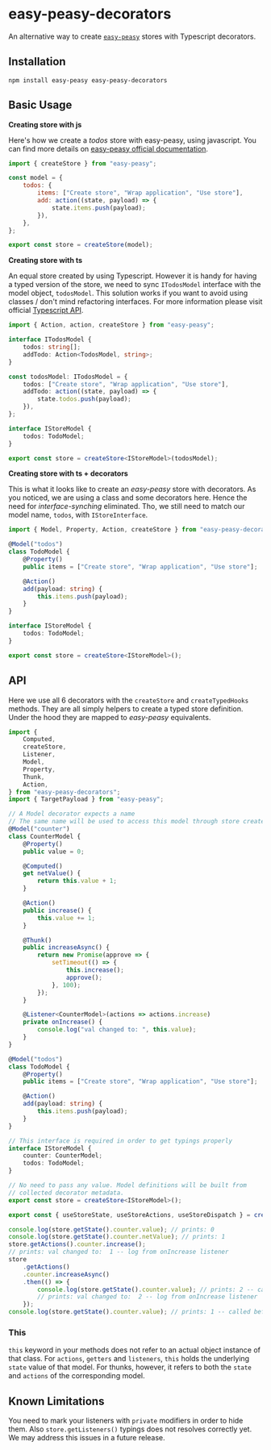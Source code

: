 # easy-peasy-decorators

An alternative way to create [`easy-peasy`](https://easy-peasy.now.sh/) stores with Typescript decorators.

## Installation

```
npm install easy-peasy easy-peasy-decorators
```

## Basic Usage

**Creating store with js**

Here's how we create a _todos_ store with easy-peasy, using javascript. You can find more details on [easy-peasy official documentation](https://easy-peasy.now.sh/docs/introduction/).

```js
import { createStore } from "easy-peasy";

const model = {
    todos: {
        items: ["Create store", "Wrap application", "Use store"],
        add: action((state, payload) => {
            state.items.push(payload);
        }),
    },
};

export const store = createStore(model);
```

**Creating store with ts**

An equal store created by using Typescript. However it is handy for having a typed version of the store, we need to sync `ITodosModel` interface with the model object, `todosModel`. This solution works if you want to avoid using classes / don't mind refactoring interfaces. For more information please visit official [Typescript API](https://easy-peasy.now.sh/docs/typescript-api/).

```ts
import { Action, action, createStore } from "easy-peasy";

interface ITodosModel {
    todos: string[];
    addTodo: Action<TodosModel, string>;
}

const todosModel: ITodosModel = {
    todos: ["Create store", "Wrap application", "Use store"],
    addTodo: action((state, payload) => {
        state.todos.push(payload);
    }),
};

interface IStoreModel {
    todos: TodoModel;
}

export const store = createStore<IStoreModel>(todosModel);
```

**Creating store with ts + decorators**

This is what it looks like to create an _easy-peasy_ store with decorators. As you noticed, we are using a class and some decorators here. Hence the need for _interface-synching_ eliminated. Tho, we still need to match our model name, `todos`, with `IStoreInterface`.

```ts
import { Model, Property, Action, createStore } from "easy-peasy-decorators";

@Model("todos")
class TodoModel {
    @Property()
    public items = ["Create store", "Wrap application", "Use store"];

    @Action()
    add(payload: string) {
        this.items.push(payload);
    }
}

interface IStoreModel {
    todos: TodoModel;
}

export const store = createStore<IStoreModel>();
```

## API
Here we use all 6 decorators with the `createStore` and `createTypedHooks` methods. They are all simply helpers to create a typed store definition. Under the hood they are mapped to *easy-peasy* equivalents.

```ts
import {
    Computed,
    createStore,
    Listener,
    Model,
    Property,
    Thunk,
    Action,
} from "easy-peasy-decorators";
import { TargetPayload } from "easy-peasy";

// A Model decorator expects a name
// The same name will be used to access this model through store created
@Model("counter")
class CounterModel {
    @Property()
    public value = 0;

    @Computed()
    get netValue() {
        return this.value + 1;
    }

    @Action()
    public increase() {
        this.value += 1;
    }

    @Thunk()
    public increaseAsync() {
        return new Promise(approve => {
            setTimeout(() => {
                this.increase();
                approve();
            }, 100);
        });
    }

    @Listener<CounterModel>(actions => actions.increase)
    private onIncrease() {
        console.log("val changed to: ", this.value);
    }
}

@Model("todos")
class TodoModel {
    @Property()
    public items = ["Create store", "Wrap application", "Use store"];

    @Action()
    add(payload: string) {
        this.items.push(payload);
    }
}

// This interface is required in order to get typings properly
interface IStoreModel {
    counter: CounterModel;
    todos: TodoModel;
}

// No need to pass any value. Model definitions will be built from
// collected decorator metadata.
export const store = createStore<IStoreModel>();

export const { useStoreState, useStoreActions, useStoreDispatch } = createTypedHooks<IStoreModel>();

console.log(store.getState().counter.value); // prints: 0
console.log(store.getState().counter.netValue); // prints: 1
store.getActions().counter.increase();
// prints: val changed to:  1 -- log from onIncrease listener
store
    .getActions()
    .counter.increaseAsync()
    .then(() => {
        console.log(store.getState().counter.value); // prints: 2 -- called after 100ms
        // prints: val changed to:  2 -- log from onIncrease listener
    });
console.log(store.getState().counter.value); // prints: 1 -- called before timeout
```

### This
`this` keyword in your methods does not refer to an actual object instance of that class. For `actions`, `getters` and `listeners`, `this`  holds the underlying `state` value of that model. For thunks, however, it refers to both the `state` and `actions` of the corresponding model.

## Known Limitations
You need to mark your listeners with `private` modifiers in order to hide them. Also `store.getListeners()` typings does not resolves correctly yet. We may address this issues in a future release.

